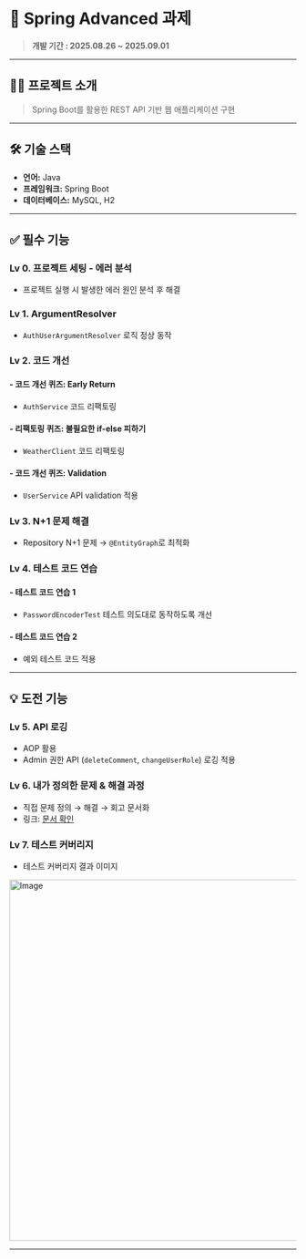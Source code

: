 # 🌟 Spring Advanced 과제
> **개발 기간 : 2025.08.26 ~ 2025.09.01**

---

## 💁‍♀ 프로젝트 소개
> Spring Boot를 활용한 REST API 기반 웹 애플리케이션 구현

---

## 🛠️ 기술 스택
- **언어:** Java
- **프레임워크:** Spring Boot
- **데이터베이스:** MySQL, H2

---

## ✅ 필수 기능

### Lv 0. 프로젝트 세팅 - 에러 분석
- 프로젝트 실행 시 발생한 에러 원인 분석 후 해결

### Lv 1. ArgumentResolver
- `AuthUserArgumentResolver` 로직 정상 동작

### Lv 2. 코드 개선
#### - 코드 개선 퀴즈: Early Return
- `AuthService` 코드 리팩토링

#### - 리팩토링 퀴즈: 불필요한 if-else 피하기
- `WeatherClient` 코드 리팩토링

#### - 코드 개선 퀴즈: Validation
- `UserService` API validation 적용

### Lv 3. N+1 문제 해결
- Repository N+1 문제 → `@EntityGraph`로 최적화

### Lv 4. 테스트 코드 연습
#### - 테스트 코드 연습 1
- `PasswordEncoderTest` 테스트 의도대로 동작하도록 개선

#### - 테스트 코드 연습 2
- 예외 테스트 코드 적용

---

## 💡 도전 기능

### Lv 5. API 로깅
- AOP 활용
- Admin 권한 API (`deleteComment`, `changeUserRole`) 로깅 적용

### Lv 6. 내가 정의한 문제 & 해결 과정
- 직접 문제 정의 → 해결 → 회고 문서화
- 링크: [문서 확인](https://scarlet-lime-d5d.notion.site/DeleteManager-25e883b537e28039a354fe3281ef9062?source=copy_link)

### Lv 7. 테스트 커버리지
- 테스트 커버리지 결과 이미지  
 <img width="654" height="634" alt="Image" src="https://github.com/user-attachments/assets/ec8e8966-9fba-443d-b74c-b9ec539ce980" />

---
